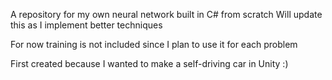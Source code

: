 A repository for my own neural network built in C# from scratch
Will update this as I implement better techniques

For now training is not included since I plan to use it for each problem

First created because I wanted to make a self-driving car in Unity :)


